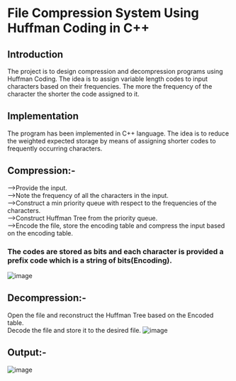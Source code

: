 # File Compression System Using Huffman Coding in C++
## Introduction
The project is to design compression and decompression programs using Huffman Coding. The idea is to assign variable length codes to input characters based on their frequencies. The more the frequency of the character the shorter the code assigned to it.
## Implementation
The program has been implemented in C++ language. The idea is to reduce the weighted expected storage by means of assigning shorter codes to frequently occurring characters.
## Compression:-
-->Provide the input.<br>
-->Note the frequency of all the characters in the input.<br>
-->Construct a min priority queue with respect to the frequencies of the characters.<br>
-->Construct Huffman Tree from the priority queue.<br>
-->Encode the file, store the encoding table and compress the input based on the encoding table.
### The codes are stored as bits and each character is provided a prefix code which is a string of bits(Encoding).
![image](https://github.com/omsingh4321/HuffmanCoding/assets/110286904/eab6bb01-69aa-42c7-9cf5-bef5d4f33580)
## Decompression:-
Open the file and reconstruct the Huffman Tree based on the Encoded table.<br>
Decode the file and store it to the desired file.
![image](https://github.com/omsingh4321/HuffmanCoding/assets/110286904/2931217b-fa06-4d23-b749-837bdb61dc4f)
## Output:-
![image](https://github.com/omsingh4321/HuffmanCoding/assets/110286904/5bbc61e8-04a5-4ae0-a56f-810e0ad6c103)


